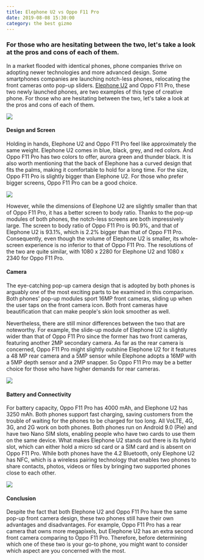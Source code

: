 ```yaml
---
title: Elephone U2 vs Oppo F11 Pro
date: 2019-08-08 15:30:00
category: the best gizmo
---
```


### For those who are hesitating between the two, let's take a look at the pros and cons of each of them.

In a market flooded with identical phones, phone companies thrive on adopting newer technologies and more advanced design. Some smartphones companies are launching notch-less phones, relocating the front cameras onto pop-up sliders. [Elephone U2](https://www.elephone.hk/) and Oppo F11 Pro, these two newly launched phones, are two examples of this type of creative phone. For those who are hesitating between the two, let's take a look at the pros and cons of each of them.

![](/img/5.jpg)

#### Design and Screen

Holding in hands, Elephone U2 and Oppo F11 Pro feel like approximately the same weight. Elephone U2 comes in blue, black, grey, and red colors. And Oppo F11 Pro has two colors to offer, aurora green and thunder black. It is also worth mentioning that the back of Elephone has a curved design that fits the palms, making it comfortable to hold for a long time. For the size, Oppo F11 Pro is slightly bigger than Elephone U2. For those who prefer bigger screens, Oppo F11 Pro can be a good choice.

![](/img/6.jpg)

However, while the dimensions of Elephone U2 are slightly smaller than that of Oppo F11 Pro, it has a better screen to body ratio. Thanks to the pop-up modules of both phones, the notch-less screens are both impressively large. The screen to body ratio of Oppo F11 Pro is 90.9%, and that of Elephone U2 is 93.1%, which is 2.2% bigger than that of Oppo F11 Pro. Consequently, even though the volume of Elephone U2 is smaller, its whole-screen experience is no inferior to that of Oppo F11 Pro. The resolutions of the two are quite similar, with 1080 x 2280 for Elephone U2 and 1080 x 2340 for Oppo F11 Pro.

<!-- more -->

#### Camera

The eye-catching pop-up camera design that is adopted by both phones is arguably one of the most exciting parts to be examined in this comparison. Both phones' pop-up modules sport 16MP front cameras, sliding up when the user taps on the front camera icon. Both front cameras have beautification that can make people's skin look smoother as well.

Nevertheless, there are still minor differences between the two that are noteworthy. For example, the slide-up module of Elephone U2 is slightly wider than that of Oppo F11 Pro since the former has two front cameras, featuring another 2MP secondary camera. As far as the rear camera is concerned, Oppo F11 Pro might slightly outshine Elephone U2 for it features a 48 MP rear camera and a 5MP sensor while Elephone adopts a 16MP with a 5MP depth sensor and a 2MP snapper. So Oppo F11 Pro may be a better choice for those who have higher demands for rear cameras.

![](/img/7.jpg)

#### Battery and Connectivity

For battery capacity, Oppo F11 Pro has 4000 mAh, and Elephone U2 has 3250 mAh. Both phones support fast charging, saving customers from the trouble of waiting for the phones to be charged for too long. All VoLTE, 4G, 3G, and 2G work on both phones. Both phones run on Android 9.0 (Pie) and have two Nano SIM slots, enabling people who have two cards to use them on the same device. What makes Elephone U2 stands out there is its hybrid slot, which can either hold a micro sd card or a SIM card and is absent on Oppo F11 Pro. While both phones have the 4.2 Bluetooth, only Elephone U2 has NFC, which is a wireless pairing technology that enables two phones to share contacts, photos, videos or files by bringing two supported phones close to each other.

![](/img/8.jpg)

#### Conclusion

Despite the fact that both Elephone U2 and Oppo F11 Pro have the same pop-up front camera design, these two phones still have their own advantages and disadvantages. For example, Oppo F11 Pro has a rear camera that owns more megapixels, but Elephone U2 has an extra second front camera comparing to Oppo F11 Pro. Therefore, before determining which one of these two is your go-to phone, you might want to consider which aspect are you concerned with the most.